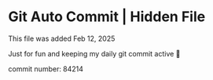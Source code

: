 # Git Auto Commit | Hidden File

This file was added Feb 12, 2025

Just for fun and keeping my daily git commit active 🤪

commit number: 84214
